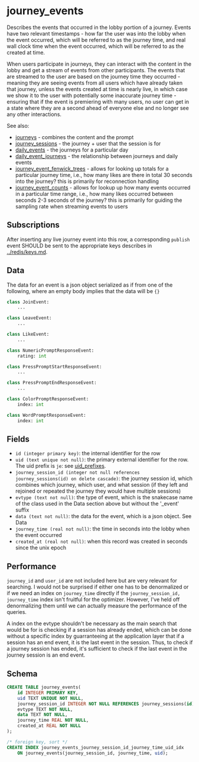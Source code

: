 # journey_events

Describes the events that occurred in the lobby portion of a journey. Events
have two relevant timestamps - how far the user was into the lobby when the
event occurred, which will be referred to as the journey time, and real wall
clock time when the event occurred, which will be referred to as the created at
time.

When users participate in journeys, they can interact with the content in the
lobby and get a stream of events from other participants. The events that are
streamed to the user are based on the journey time they occurred - meaning they
are seeing events from all users which have already taken that journey, unless
the events created at time is nearly live, in which case we show it to the user
with potentially some inaccurate journey time - ensuring that if the event is
premiering with many users, no user can get in a state where they are a second
ahead of everyone else and no longer see any other interactions.

See also:

- [journeys](journeys.md) - combines the content and the prompt
- [journey_sessions](journey_sessions.md) - the journey + user that the session
  is for
- [daily_events](daily_events.md) - the journeys for a particular day
- [daily_event_journeys](daily_event_journeys.md) - the relationship
  between journeys and daily events
- [journey_event_fenwick_trees](journey_event_fenwick_trees.md) - allows for
  looking up totals for a particular journey time, i.e., how many likes are
  there in total 30 seconds into the journey? this is primarily for
  reconnection handling
- [journey_event_counts](journey_event_counts.md) - allows for lookup up
  how many events occurred in a particular time range, i.e., how many likes
  occurred between seconds 2-3 seconds of the journey? this is primarily
  for guiding the sampling rate when streaming events to users

## Subscriptions

After inserting any live journey event into this row, a corresponding `publish`
event SHOULD be sent to the appropriate keys describes in
[../redis/keys.md](../redis/keys.md).

## Data

The data for an event is a json object serialized as if from one of the following,
where an empty body implies that the data will be `{}`

```py
class JoinEvent:
    ...

class LeaveEvent:
    ...

class LikeEvent:
    ...

class NumericPromptResponseEvent:
    rating: int

class PressPromptStartResponseEvent:
    ...

class PressPromptEndResponseEvent:
    ...

class ColorPromptResponseEvent:
    index: int

class WordPromptResponseEvent:
    index: int
```

## Fields

- `id (integer primary key)`: the internal identifier for the row
- `uid (text unique not null)`: the primary external identifier for the row. The
  uid prefix is `je`: see [uid_prefixes](../uid_prefixes.md).
- `journey_session_id (integer not null references journey_sessions(id) on delete cascade)`:
  the journey session id, which combines which journey, which user, and what session (if
  they left and rejoined or repeated the journey they would have multiple sessions)
- `evtype (text not null)`: the type of event, which is the snakecase name of the
  class used in the Data section above but without the '\_event' suffix
- `data (text not null)`: the data for the event, which is a json object. See
  Data
- `journey_time (real not null)`: the time in seconds into the lobby when the
  event occurred
- `created_at (real not null)`: when this record was created in seconds since
  the unix epoch

## Performance

`journey_id` and `user_id` are not included here but are very relevant for
searching. I would not be surprised if either one has to be denormalized or
if we need an index on `journey_time` directly if the
`journey_session_id, journey_time` index isn't fruitful for the optimizer.
However, I've held off denormalizing them until we can actually measure the
performance of the queries.

A index on the evtype shouldn't be necessary as the main search that would
be for is checking if a session has already ended, which can be done without
a specific index by guarranteeing at the application layer that if a session
has an end event, it is the last event in the session. Thus, to check if a
journey session has ended, it's sufficient to check if the last event in the
journey session is an end event.

## Schema

```sql
CREATE TABLE journey_events(
    id INTEGER PRIMARY KEY,
    uid TEXT UNIQUE NOT NULL,
    journey_session_id INTEGER NOT NULL REFERENCES journey_sessions(id) ON DELETE CASCADE,
    evtype TEXT NOT NULL,
    data TEXT NOT NULL,
    journey_time REAL NOT NULL,
    created_at REAL NOT NULL
);

/* foreign key, sort */
CREATE INDEX journey_events_journey_session_id_journey_time_uid_idx
    ON journey_events(journey_session_id, journey_time, uid);
```
